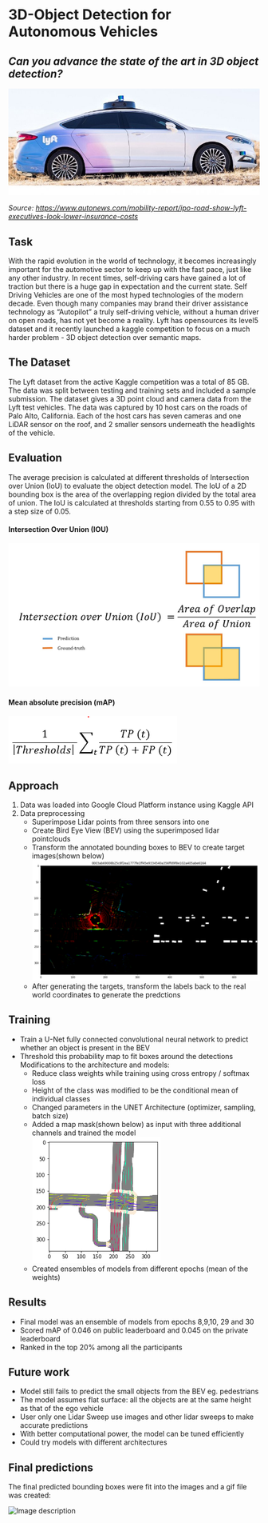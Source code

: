 # 3D-Object Detection for Autonomous Vehicles 
## *Can you advance the state of the art in 3D object detection?*
![Image description](/media/lyft.jpeg) <br />

*Source: https://www.autonews.com/mobility-report/ipo-road-show-lyft-executives-look-lower-insurance-costs*

## Task 
With the rapid evolution in the world of technology, it becomes increasingly important for the automotive sector to keep up with the fast pace, just like any other industry. In recent times, self-driving cars have gained a lot of traction but there is a huge gap in expectation and the current state. Self Driving Vehicles are one of the most hyped technologies of the modern decade. Even though many companies may brand their driver assistance technology as “Autopilot” a truly self-driving vehicle, without a human driver on open roads, has not yet become a reality. Lyft has opensources its level5 dataset and it recently launched a kaggle competition to focus on a much harder problem - 3D object detection over semantic maps. 

## The Dataset
The Lyft dataset from the active Kaggle competition was a total of 85 GB. The data was split between testing and training sets and included a sample submission. The dataset gives a 3D point cloud and camera data from the Lyft test vehicles. The data was captured by 10 host cars on the roads of Palo Alto, California. Each of the host cars has seven cameras and one LiDAR sensor on the roof, and 2 smaller sensors underneath the headlights of the vehicle.

## Evaluation

The average precision is calculated at different thresholds of Intersection over Union (IoU) to evaluate the object detection model. The IoU of a 2D bounding box is the area of the overlapping region divided by the total area of union. The IoU is calculated at thresholds starting from 0.55 to 0.95 with a step size of 0.05.

#### Intersection Over Union (IOU) 

![Image description](iou.png) <br />

#### Mean absolute precision (mAP) 

   ![Image description](map.png) <br />


## Approach

1) Data was loaded into Google Cloud Platform instance using Kaggle API
2) Data preprocessing
   - Superimpose Lidar points from three sensors into one
   - Create Bird Eye View (BEV) using the superimposed lidar pointclouds 
   - Transform the annotated bounding boxes to BEV to create target images(shown below)
    ![Image description](preprocessing_2.png) <br />
   - After generating the targets, transform the labels back to the real world coordinates to generate the predctions 

## Training

- Train a U-Net fully connected convolutional neural network to predict whether an object is present in the BEV 
- Threshold this probability map to fit boxes around the detections 
Modifications to the architecture and models: 
   - Reduce class weights while training using cross entropy / softmax loss
   - Height of the class was modified to be the conditional mean of individual classes
   - Changed parameters in the UNET Architecture (optimizer, sampling, batch size)
   - Added a map mask(shown below) as input with three additional channels and trained the model  
   ![Image description](map_mask.png) <br />
   - Created ensembles of models from different epochs (mean of the weights) 

## Results 

- Final model was an ensemble of models from epochs 8,9,10, 29 and 30
- Scored mAP of 0.046 on public leaderboard and 0.045 on the private leaderboard
- Ranked in the top 20% among all the participants

## Future work 

- Model still fails to predict the small objects from the BEV eg. pedestrians
- The model assumes flat surface: all the objects are at the same height as that of the ego vehicle
- User only one Lidar Sweep use images and other lidar sweeps to make accurate predictions
- With better computational power, the model can be tuned efficiently
- Could try models with different architectures

## Final predictions 

The final predicted bounding boxes were fit into the images and a gif file was created:  

![Image description](final.gif) <br />



